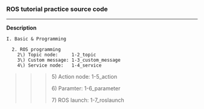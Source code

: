 ### ROS tutorial practice source code

---
**Description**

    I. Basic & Programming
  
      2. ROS programming
        2\) Topic node:     1-2_topic
        3\) Custom message: 1-3_custom_message
        4\) Service node:   1-4_service
> > > 
> > > 5\) Action node:    1-5_action
> > > 
> > > 6\) Paramter:       1-6_parameter
> > > 
> > > 7\) ROS launch:     1-7_roslaunch
